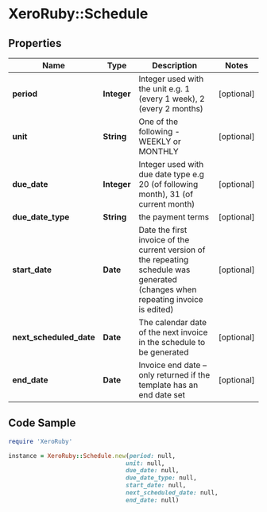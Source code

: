 # XeroRuby::Schedule

## Properties

Name | Type | Description | Notes
------------ | ------------- | ------------- | -------------
**period** | **Integer** | Integer used with the unit e.g. 1 (every 1 week), 2 (every 2 months) | [optional] 
**unit** | **String** | One of the following - WEEKLY or MONTHLY | [optional] 
**due_date** | **Integer** | Integer used with due date type e.g 20 (of following month), 31 (of current month) | [optional] 
**due_date_type** | **String** | the payment terms | [optional] 
**start_date** | **Date** | Date the first invoice of the current version of the repeating schedule was generated (changes when repeating invoice is edited) | [optional] 
**next_scheduled_date** | **Date** | The calendar date of the next invoice in the schedule to be generated | [optional] 
**end_date** | **Date** | Invoice end date – only returned if the template has an end date set | [optional] 

## Code Sample

```ruby
require 'XeroRuby'

instance = XeroRuby::Schedule.new(period: null,
                                 unit: null,
                                 due_date: null,
                                 due_date_type: null,
                                 start_date: null,
                                 next_scheduled_date: null,
                                 end_date: null)
```


